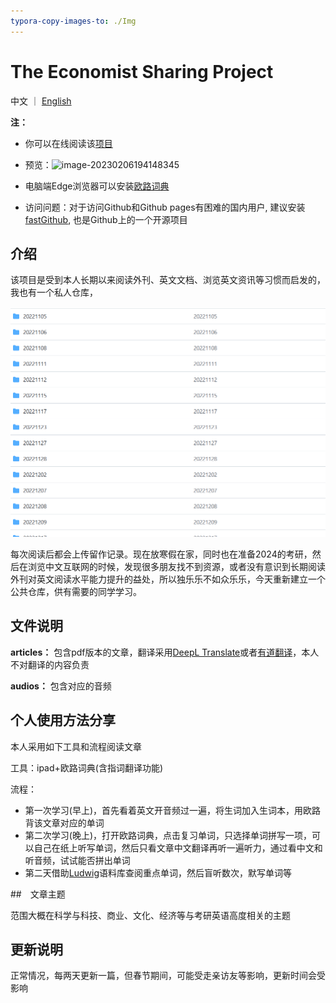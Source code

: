 ```yaml
---
typora-copy-images-to: ./Img
---
```


# The Economist Sharing Project
中文 ｜ [English](README.md)

**注：** 

- 你可以在线阅读该<a href="https://ascendho.github.io/The-Economist-Sharing/entry/entry.html" target="_blank">项目</a>
- 预览：![image-20230206194148345](image-20230206194148345.png)

- 电脑端Edge浏览器可以安装[欧路词典](https://dict.eudic.net/)
- 访问问题：对于访问Github和Github pages有困难的国内用户, 建议安装<a href="https://github.com/dotnetcore/FastGithub" target="_blank">fastGithub</a>, 也是Github上的一个开源项目

## 介绍

该项目是受到本人长期以来阅读外刊、英文文档、浏览英文资讯等习惯而启发的，我也有一个私人仓库，

![image-20230119213553585](Img/image-20230119213553585.png)

每次阅读后都会上传留作记录。现在放寒假在家，同时也在准备2024的考研，然后在浏览中文互联网的时候，发现很多朋友找不到资源，或者没有意识到长期阅读外刊对英文阅读水平能力提升的益处，所以独乐乐不如众乐乐，今天重新建立一个公共仓库，供有需要的同学学习。



## 文件说明

**articles：** 包含pdf版本的文章，翻译采用[DeepL Translate](https://www.deepl.com/translator)或者[有道翻译](https://fanyi.youdao.com/index.html#/)，本人不对翻译的内容负责

**audios：** 包含对应的音频



## 个人使用方法分享

本人采用如下工具和流程阅读文章

工具：ipad+欧路词典(含指词翻译功能)

流程：

- 第一次学习(早上)，首先看着英文开音频过一遍，将生词加入生词本，用欧路背该文章对应的单词
- 第二次学习(晚上)，打开欧路词典，点击复习单词，只选择单词拼写一项，可以自己在纸上听写单词，然后只看文章中文翻译再听一遍听力，通过看中文和听音频，试试能否拼出单词
- 第二天借助<a href="https://ludwig.guru" target="_blank">Ludwig</a>语料库查阅重点单词，然后盲听数次，默写单词等



##　文章主题

范围大概在科学与科技、商业、文化、经济等与考研英语高度相关的主题



## 更新说明

正常情况，每两天更新一篇，但春节期间，可能受走亲访友等影响，更新时间会受影响











